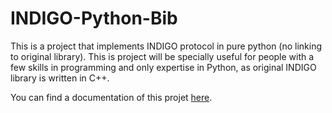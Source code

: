 # INDIGO-Python-Bib
This is a project that implements INDIGO protocol in pure python (no linking to original library). This is project will be specially useful for people with a few skills in programming and only expertise in Python, as original INDIGO library is written in C++. 

You can find a documentation of this projet [here](https://gogilga.github.io/INDIGOPythonDocumentation/).
